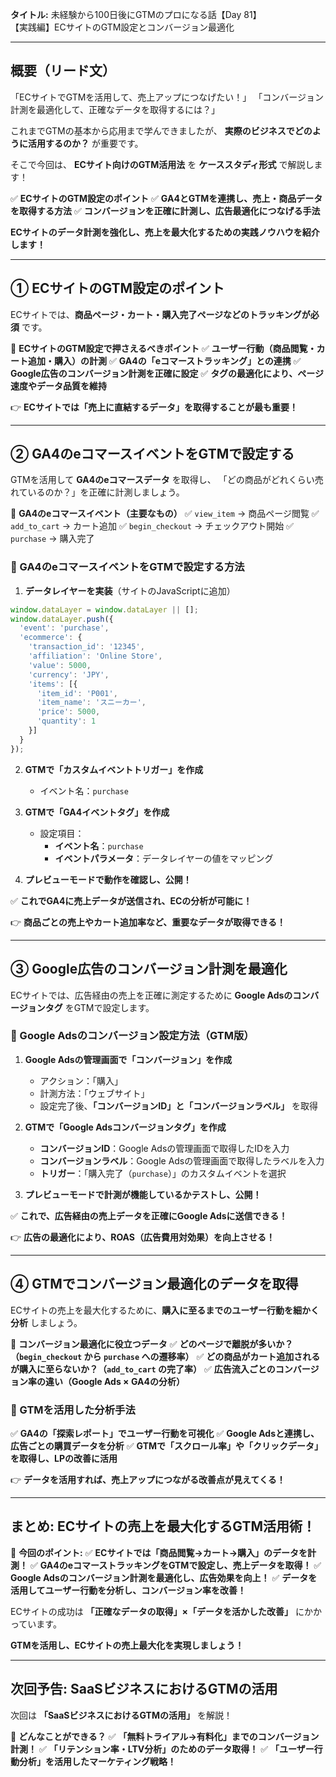 **タイトル:**
未経験から100日後にGTMのプロになる話【Day 81】\
【実践編】ECサイトのGTM設定とコンバージョン最適化

---

## **概要（リード文）**

「ECサイトでGTMを活用して、売上アップにつなげたい！」
「コンバージョン計測を最適化して、正確なデータを取得するには？」

これまでGTMの基本から応用まで学んできましたが、 **実際のビジネスでどのように活用するのか？** が重要です。

そこで今回は、 **ECサイト向けのGTM活用法** を **ケーススタディ形式** で解説します！

✅ **ECサイトのGTM設定のポイント**
✅ **GA4とGTMを連携し、売上・商品データを取得する方法**
✅ **コンバージョンを正確に計測し、広告最適化につなげる手法**

**ECサイトのデータ計測を強化し、売上を最大化するための実践ノウハウを紹介します！**

---

## **① ECサイトのGTM設定のポイント**

ECサイトでは、**商品ページ・カート・購入完了ページなどのトラッキングが必須** です。

📌 **ECサイトのGTM設定で押さえるべきポイント**
✅ **ユーザー行動（商品閲覧・カート追加・購入）の計測**
✅ **GA4の「eコマーストラッキング」との連携**
✅ **Google広告のコンバージョン計測を正確に設定**
✅ **タグの最適化により、ページ速度やデータ品質を維持**

👉 **ECサイトでは「売上に直結するデータ」を取得することが最も重要！**

---

## **② GA4のeコマースイベントをGTMで設定する**

GTMを活用して **GA4のeコマースデータ** を取得し、
「どの商品がどれくらい売れているのか？」を正確に計測しましょう。

📌 **GA4のeコマースイベント（主要なもの）**
✅ `view_item` → 商品ページ閲覧
✅ `add_to_cart` → カート追加
✅ `begin_checkout` → チェックアウト開始
✅ `purchase` → 購入完了

### **🔹 GA4のeコマースイベントをGTMで設定する方法**

1. **データレイヤーを実装**（サイトのJavaScriptに追加）

```javascript
window.dataLayer = window.dataLayer || [];
window.dataLayer.push({
  'event': 'purchase',
  'ecommerce': {
    'transaction_id': '12345',
    'affiliation': 'Online Store',
    'value': 5000,
    'currency': 'JPY',
    'items': [{
      'item_id': 'P001',
      'item_name': 'スニーカー',
      'price': 5000,
      'quantity': 1
    }]
  }
});
```

2. **GTMで「カスタムイベントトリガー」を作成**
   - イベント名：`purchase`

3. **GTMで「GA4イベントタグ」を作成**
   - 設定項目：
     - **イベント名**：`purchase`
     - **イベントパラメータ**：データレイヤーの値をマッピング

4. **プレビューモードで動作を確認し、公開！**

✅ **これでGA4に売上データが送信され、ECの分析が可能に！**

👉 **商品ごとの売上やカート追加率など、重要なデータが取得できる！**

---

## **③ Google広告のコンバージョン計測を最適化**

ECサイトでは、広告経由の売上を正確に測定するために **Google Adsのコンバージョンタグ** をGTMで設定します。

### **🔹 Google Adsのコンバージョン設定方法（GTM版）**

1. **Google Adsの管理画面で「コンバージョン」を作成**
   - アクション：「購入」
   - 計測方法：「ウェブサイト」
   - 設定完了後、**「コンバージョンID」と「コンバージョンラベル」** を取得

2. **GTMで「Google Adsコンバージョンタグ」を作成**
   - **コンバージョンID**：Google Adsの管理画面で取得したIDを入力
   - **コンバージョンラベル**：Google Adsの管理画面で取得したラベルを入力
   - **トリガー**：「購入完了（`purchase`）」のカスタムイベントを選択

3. **プレビューモードで計測が機能しているかテストし、公開！**

✅ **これで、広告経由の売上データを正確にGoogle Adsに送信できる！**

👉 **広告の最適化により、ROAS（広告費用対効果）を向上させる！**

---

## **④ GTMでコンバージョン最適化のデータを取得**

ECサイトの売上を最大化するために、**購入に至るまでのユーザー行動を細かく分析** しましょう。

📌 **コンバージョン最適化に役立つデータ**
✅ **どのページで離脱が多いか？（`begin_checkout` から `purchase` への遷移率）**
✅ **どの商品がカート追加されるが購入に至らないか？（`add_to_cart` の完了率）**
✅ **広告流入ごとのコンバージョン率の違い（Google Ads × GA4の分析）**

### **🔹 GTMを活用した分析手法**

✅ **GA4の「探索レポート」でユーザー行動を可視化**
✅ **Google Adsと連携し、広告ごとの購買データを分析**
✅ **GTMで「スクロール率」や「クリックデータ」を取得し、LPの改善に活用**

👉 **データを活用すれば、売上アップにつながる改善点が見えてくる！**

---

## **まとめ: ECサイトの売上を最大化するGTM活用術！**

📌 **今回のポイント:**
✅ **ECサイトでは「商品閲覧→カート→購入」のデータを計測！**
✅ **GA4のeコマーストラッキングをGTMで設定し、売上データを取得！**
✅ **Google Adsのコンバージョン計測を最適化し、広告効果を向上！**
✅ **データを活用してユーザー行動を分析し、コンバージョン率を改善！**

ECサイトの成功は **「正確なデータの取得」×「データを活かした改善」** にかかっています。

**GTMを活用し、ECサイトの売上最大化を実現しましょう！**

---

## **次回予告: SaaSビジネスにおけるGTMの活用**

次回は **「SaaSビジネスにおけるGTMの活用」** を解説！

📌 **どんなことができる？**
✅ **「無料トライアル→有料化」までのコンバージョン計測！**
✅ **「リテンション率・LTV分析」のためのデータ取得！**
✅ **「ユーザー行動分析」を活用したマーケティング戦略！**